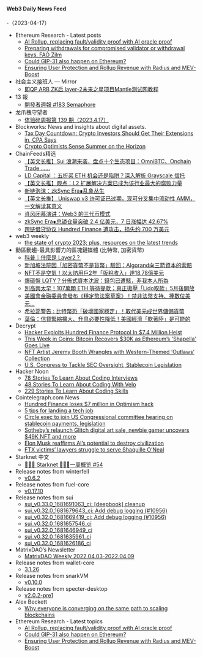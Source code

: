 #### Web3 Daily News Feed
-（2023-04-17）

- Ethereum Research - Latest posts
  - [AI Rollup, replacing fault/validity proof with AI oracle proof](https://ethresear.ch/t/ai-rollup-replacing-fault-validity-proof-with-ai-oracle-proof/15320/1)
  - [Preparing withdrawals for compromised validator or withdrawal keys. FAO Zilm](https://ethresear.ch/t/preparing-withdrawals-for-compromised-validator-or-withdrawal-keys-fao-zilm/10453/34)
  - [Could GIP-31 also happen on Ethereum?](https://ethresear.ch/t/could-gip-31-also-happen-on-ethereum/15317/1)
  - [Ensuring User Protection and Rollup Revenue with Radius and MEV-Boost](https://ethresear.ch/t/ensuring-user-protection-and-rollup-revenue-with-radius-and-mev-boost/15313/1)
- 社会主义接班人 — Mirror
  - [即QP,ARB,ZK后 layer-2未来之星项目Mantle测试网教程](https://mirror.xyz/0x5B8c65ffa85fF42695B2f96A3B6eB6E45BBB4AdD/XA-mdYMWQmROP1UKcgf_0iCQihkNaEI_pDuY5zh3SpU)
- 13 報
  - [開發者週報 #183 Semaphore](https://www.ethanhuang13.com/p/183)
- 龙爪槐守望者
  - [体验碎周报第 139 期（2023.4.17）](https://www.ftium4.com/ux-weekly-139.html)
- Blockworks: News and insights about digital assets.
  - [Tax Day Countdown: Crypto Investors Should Get Their Extensions in, CPA Says](https://blockworks.co/news/crypto-investors-submit-tax-extensions)
  - [Crypto Optimists Sense Summer on the Horizon](https://blockworks.co/news/crypto-optimists-summer-horizon)
- ChainFeeds精选
  - [【英文长推】Sui 浪潮来袭，盘点十个生态项目：OmniBTC、Onchain Trade ……](https://twitter.com/flowslikeosmo/status/1647404459419648001)
  - [LD Capital ：五折买 ETH 机会还是陷阱？深入解析 Grayscale 信托](https://ld-capital.medium.com/trend-research-by-ld-capital-%E4%BA%94%E6%8A%98%E4%B9%B0eth%E6%9C%BA%E4%BC%9A%E8%BF%98%E6%98%AF%E9%99%B7%E9%98%B1-%E6%B7%B1%E5%85%A5%E8%A7%A3%E6%9E%90-grayscale-%E4%BF%A1%E6%89%98-a1309b03d840)
  - [【英文长推】观点：L2 扩展解决方案已成为该行业最大的腐败力量](https://twitter.com/justin_bons/status/1646899332644327424)
  - [新链泡沫：zkSync Era∎乱象丛生](https://m.theblockbeats.info/news/36515)
  - [【英文长推】 Uniswap v3 许可证已过期，现可分叉集中流动性 AMM，一文解读其意义](https://twitter.com/LandfSmile/status/1646909188646502401)
  - [肖风闭幕演讲：Web3 的三代币模式](https://www.odaily.news/post/5186451)
  - [zkSync Era∎总锁仓量突破 2.4 亿美元，7 日涨幅达 42.67%](https://l2beat.com/scaling/projects/zksync-era)
  - [跨链借贷协议 Hundred Finance 遭攻击，损失约 700 万美元](https://twitter.com/peckshield/status/1647307128267476992)
- web3 weekly
  - [the state of crypto 2023; plus, resources on the latest trends](https://a16zcrypto.substack.com/p/the-state-of-crypto-2023-plus-resources)
- 動區動趨-最具影響力的區塊鏈媒體 (比特幣, 加密貨幣)
  - [科普｜什麼是 Layer2？](https://www.blocktempo.com/what-is-layer2-for-newbie/)
  - [新加坡法院因「加密貨幣不是貨幣」駁回：Algorand向三箭資本的索賠](https://www.blocktempo.com/singapore-high-court-rejects-algorand-foundation-applicatio-claim-agains-3ac/)
  - [NFT不是空氣！以太坊用戶2年「版稅收入」達18.78億美元](https://www.blocktempo.com/ethereum-nft-accumulated-1-87-billion-royalty-income-in-two-years/)
  - [爆砸盤 LQTY？分佈式資本沈波：錢包已遭駭，非我本人所為](https://www.blocktempo.com/fenbushi-capital-founder-bo-shen-wallet-was-been-stolen/)
  - [別高興太早！107萬顆 ETH 等待提款；真正拋壓「Lido取款」5月後開放](https://www.blocktempo.com/after-the-ethereum-shanghai-upgrade-500k-eth-have-been-net-withdrawn/)
  - [美國會金融委員會發布《穩定幣法案草案》！禁非法幣支持、捧數位美元…](https://www.blocktempo.com/us-house-committee-publishes-new-draft-stablecoin-bill/)
  - [希拉蕊警告 : 比特幣恐「破壞國家穩定」！取代美元成世界儲備貨幣](https://www.blocktempo.com/hillary-clinton-warns-bitcoin-could-destabilize-nations/)
  - [葉倫：信貸緊縮擴大、升息必要性降低！美國經濟「軟著陸」是可能的](https://www.blocktempo.com/yellen-says-a-soft-landing-for-us-economy-is-possible/)
- Decrypt
  - [Hacker Exploits Hundred Finance Protocol In $7.4 Million Heist](https://decrypt.co/136918/hacker-exploits-hundred-finance-protocol-in-7-4-million-heist)
  - [This Week in Coins: Bitcoin Recovers $30K as Ethereum’s 'Shapella' Goes Live](https://decrypt.co/136883/this-week-in-coins-bitcoin-30000-ethereum-shanghai-capella-shapella-upgrade)
  - [NFT Artist Jeremy Booth Wrangles with Western-Themed ‘Outlaws’ Collection](https://decrypt.co/136903/western-theme-nft-pfp-projects-jeremy-booth-outlaws)
  - [U.S. Congress to Tackle SEC Oversight, Stablecoin Legislation](https://decrypt.co/136885/u-s-congress-sec-oversight-stablecoin-law-hearings)
- Hacker Noon
  - [78 Stories To Learn About Coding Interviews](https://hackernoon.com/78-stories-to-learn-about-coding-interviews?source=rss)
  - [48 Stories To Learn About Coding With Velo](https://hackernoon.com/48-stories-to-learn-about-coding-with-velo?source=rss)
  - [229 Stories To Learn About Coding Skills](https://hackernoon.com/229-stories-to-learn-about-coding-skills?source=rss)
- Cointelegraph.com News
  - [Hundred Finance loses $7 million in Optimism hack](https://cointelegraph.com/news/hundred-finance-loses-7-million-in-optimism-hack)
  - [5 tips for landing a tech job](https://cointelegraph.com/news/5-tips-for-landing-a-tech-job)
  - [Circle exec to join US Congressional committee hearing on stablecoin payments, legislation](https://cointelegraph.com/news/circle-exec-to-join-us-congressional-committee-hearing-on-stablecoin-payments-legislation)
  - [Sotheby’s relaunch Glitch digital art sale, newbie gamer uncovers $49K NFT and more](https://cointelegraph.com/news/sotheby-s-relaunches-glitch-digital-art-sale-noob-strikes-it-rich-uncovering-45k-nft-and-more)
  - [Elon Musk reaffirms AI’s potential to destroy civilization](https://cointelegraph.com/news/elon-musk-reaffirms-ai-s-potential-to-destroy-civilization)
  - [FTX victims’ lawyers struggle to serve Shaquille O’Neal](https://cointelegraph.com/news/ftx-victims-lawyers-struggle-to-serve-shaq)
- Starknet 中文
  - [👩🏽‍🚀 Starknet 👨🏽‍🚀一周概览 #54](https://starknetzh.substack.com/p/starknet-54-334)
- Release notes from winterfell
  - [v0.6.2](https://github.com/facebook/winterfell/releases/tag/v0.6.2)
- Release notes from fuel-core
  - [v0.17.10](https://github.com/FuelLabs/fuel-core/releases/tag/v0.17.10)
- Release notes from sui
  - [sui_v0.33.0_1681691063_ci: [deepbook] cleanup](https://github.com/MystenLabs/sui/releases/tag/sui_v0.33.0_1681691063_ci)
  - [sui_v0.32.0_1681679643_ci: Add debug logging (#10956)](https://github.com/MystenLabs/sui/releases/tag/sui_v0.32.0_1681679643_ci)
  - [sui_v0.32.0_1681669419_ci: Add debug logging (#10956)](https://github.com/MystenLabs/sui/releases/tag/sui_v0.32.0_1681669419_ci)
  - [sui_v0.32.0_1681657546_ci](https://github.com/MystenLabs/sui/releases/tag/sui_v0.32.0_1681657546_ci)
  - [sui_v0.32.0_1681646949_ci](https://github.com/MystenLabs/sui/releases/tag/sui_v0.32.0_1681646949_ci)
  - [sui_v0.32.0_1681635961_ci](https://github.com/MystenLabs/sui/releases/tag/sui_v0.32.0_1681635961_ci)
  - [sui_v0.32.0_1681626186_ci](https://github.com/MystenLabs/sui/releases/tag/sui_v0.32.0_1681626186_ci)
- MatrixDAO’s Newsletter
  - [MatrixDAO Weekly 2022.04.03-2022.04.09](https://matrixdao.substack.com/p/matrixdao-weekly-20220403-20220409)
- Release notes from wallet-core
  - [3.1.26](https://github.com/trustwallet/wallet-core/releases/tag/3.1.26)
- Release notes from snarkVM
  - [v0.10.0](https://github.com/AleoHQ/snarkVM/releases/tag/v0.10.0)
- Release notes from specter-desktop
  - [v2.0.2-pre1](https://github.com/cryptoadvance/specter-desktop/releases/tag/v2.0.2-pre1)
- Alex Beckett
  - [Why everyone is converging on the same path to scaling blockchains](https://www.alexbeckett.xyz/convergent-scaling/)
- Ethereum Research - Latest topics
  - [AI Rollup, replacing fault/validity proof with AI oracle proof](https://ethresear.ch/t/ai-rollup-replacing-fault-validity-proof-with-ai-oracle-proof/15320)
  - [Could GIP-31 also happen on Ethereum?](https://ethresear.ch/t/could-gip-31-also-happen-on-ethereum/15317)
  - [Ensuring User Protection and Rollup Revenue with Radius and MEV-Boost](https://ethresear.ch/t/ensuring-user-protection-and-rollup-revenue-with-radius-and-mev-boost/15313)
